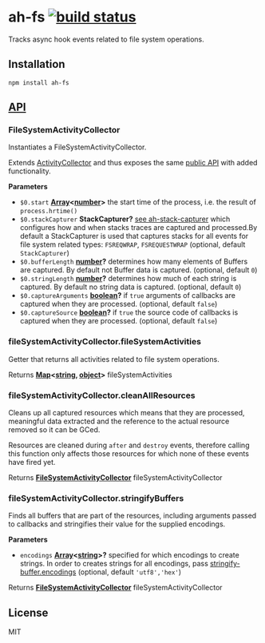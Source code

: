 # ah-fs [![build status](https://secure.travis-ci.org/thlorenz/ah-fs.png)](http://travis-ci.org/thlorenz/ah-fs)

Tracks async hook events related to file system operations.

## Installation

    npm install ah-fs

## [API](https://thlorenz.github.io/ah-fs)

<!-- Generated by documentation.js. Update this documentation by updating the source code. -->

### FileSystemActivityCollector

Instantiates a FileSystemActivityCollector.

Extends [ActivityCollector](https://github.com/thlorenz/ah-collector) and thus
exposes the same [public
API](https://github.com/thlorenz/ah-collector#api) with added
functionality.

**Parameters**

-   `$0.start` **[Array](https://developer.mozilla.org/en-US/docs/Web/JavaScript/Reference/Global_Objects/Array)&lt;[number](https://developer.mozilla.org/en-US/docs/Web/JavaScript/Reference/Global_Objects/Number)>** the start time of the process, i.e. the result of `process.hrtime()`
-   `$0.stackCapturer` **StackCapturer?** [see ah-stack-capturer](https://github.com/thlorenz/ah-stack-capturer) which
    configures how and when stacks traces are captured and processed.By default a StackCapturer is used that captures stacks for all events for
    file system related types: `FSREQWRAP`, `FSREQUESTWRAP` (optional, default `StackCapturer`)
-   `$0.bufferLength` **[number](https://developer.mozilla.org/en-US/docs/Web/JavaScript/Reference/Global_Objects/Number)?** determines how many elements of Buffers are
    captured. By default not Buffer data is captured. (optional, default `0`)
-   `$0.stringLength` **[number](https://developer.mozilla.org/en-US/docs/Web/JavaScript/Reference/Global_Objects/Number)?** determines how much of each string is
    captured. By default no string data is captured. (optional, default `0`)
-   `$0.captureArguments` **[boolean](https://developer.mozilla.org/en-US/docs/Web/JavaScript/Reference/Global_Objects/Boolean)?** if `true` arguments of callbacks
    are captured when they are processed. (optional, default `false`)
-   `$0.captureSource` **[boolean](https://developer.mozilla.org/en-US/docs/Web/JavaScript/Reference/Global_Objects/Boolean)?** if `true` the source code of callbacks
    is captured when they are processed. (optional, default `false`)

### fileSystemActivityCollector.fileSystemActivities

Getter that returns all activities related to file system operations.

Returns **[Map](https://developer.mozilla.org/en-US/docs/Web/JavaScript/Reference/Global_Objects/Map)&lt;[string](https://developer.mozilla.org/en-US/docs/Web/JavaScript/Reference/Global_Objects/String), [object](https://developer.mozilla.org/en-US/docs/Web/JavaScript/Reference/Global_Objects/Object)>** fileSystemActivities

### fileSystemActivityCollector.cleanAllResources

Cleans up all captured resources which means that they are processed,
meaningful data extracted and the reference to the actual resource removed
so it can be GCed.

Resources are cleaned during `after` and `destroy` events, therefore
calling this function only affects those resources for which none of these
events have fired yet.

Returns **[FileSystemActivityCollector](#filesystemactivitycollector)** fileSystemActivityCollector

### fileSystemActivityCollector.stringifyBuffers

Finds all buffers that are part of the resources, including arguments
passed to callbacks and stringifies their value for the supplied
encodings.

**Parameters**

-   `encodings` **[Array](https://developer.mozilla.org/en-US/docs/Web/JavaScript/Reference/Global_Objects/Array)&lt;[string](https://developer.mozilla.org/en-US/docs/Web/JavaScript/Reference/Global_Objects/String)>?** specified for which encodings to create
    strings. In order to creates strings for all encodings, pass
    [stringify-buffer.encodings](https://github.com/thlorenz/stringify-buffer#stringifybufferencodings) (optional, default `'utf8','hex'`)

Returns **[FileSystemActivityCollector](#filesystemactivitycollector)** fileSystemActivityCollector

## License

MIT
